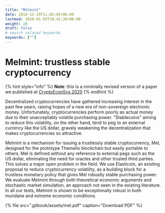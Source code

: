 ```yaml
---
title: "Melmint"
date: 2018-12-29T11:02:05+06:00
lastmod: 2020-01-05T10:42:26+06:00
weight: 10
draft: false
# search related keywords
keywords: [""]
---
```

# Melmint: trustless stable cryptocurrency

{% hint style="info" %}
**Note**: this is a minimally revised version of a paper we published at [CryptoEconSys 2020](https://cryptoeconomicsystems.pubpub.org/pub/2ggmf2k0/release/4)
{% endhint %}

Decentralized cryptocurrencies have gathered increasing interest in the past few years, raising hopes of a new era of non-sovereign electronic money. Unfortunately, cryptocurrencies perform poorly as actual money due to their unacceptably volatile purchasing power. "Stablecoins" aiming to reduce this volatility, on the other hand, tend to peg to an external currency like the US dollar, gravely weakening the decentralization that makes cryptocurrencies so attractive.

Melmint is a mechanism for issuing a trustlessly stable cryptocurrency, Mel, designed for the prototype Themelio blockchain but easily portable to others. Mel is defined without any reference to external pegs such as the US dollar, eliminating the need for oracles and other trusted third parties. This solves a major open problem in the field. We use Elasticoin, an existing proposal to reduce cryptocurrency volatility, as a building block for a trustless monetary policy that gives Mel robustly stable purchasing power. We evaluate Melmint through both theoretical economic arguments and stochastic market simulation, an approach not seen in the existing literature. In all our tests, Melmint is shown to be exceptionally robust in both mundane and extreme economic conditions.

{% file src=".gitbook/assets/mel.pdf" caption="Download PDF" %}

